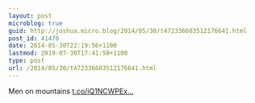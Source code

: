 ```yaml
---
layout: post
microblog: true
guid: http://joshua.micro.blog/2014/05/30/t472336603512176641.html
post_id: 41470
date: 2014-05-30T22:19:56+1100
lastmod: 2019-07-30T17:41:50+1100
type: post
url: /2014/05/30/t472336603512176641.html
---
```

Men on mountains [t.co/iQ1NCWPEx...](http://t.co/iQ1NCWPExn)
